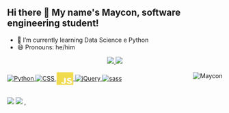 ## Hi there 👋 My name's Maycon, software engineering student!

- 🌱 I’m currently learning Data Science e Python
- 😄 Pronouns: he/him

<div align="center">
  <a href="https://github.com/mayconmcardoso">
  <img height="150em" src="https://github-readme-stats.vercel.app/api?username=mayconmcardoso&show_icons=true&theme=tokyonight&include_all_commits=true&count_private=true"/>
  <img height="150em" src="https://github-readme-stats.vercel.app/api/top-langs/?username=mayconmcardoso&layout=compact&langs_count=7&theme=tokyonight"/>
</div>

<div style="display: inline_block"><br>
  <img align="center" alt="Python" height="30" width="40" src="https://cdn.jsdelivr.net/gh/devicons/devicon@v2.14.0/devicon.min.css">
  <img align="center" alt="CSS" height="30" width="40" src="https://cdn.jsdelivr.net/gh/devicons/devicon@v2.14.0/devicon.min.css">
  <img align="center" alt="JavaScript" height="30" width="40" src="https://raw.githubusercontent.com/devicons/devicon/master/icons/javascript/javascript-plain.svg">
  <img align="center" alt="jQuery" height="30" width="40" src="https://cdn.jsdelivr.net/gh/devicons/devicon/icons/jquery/jquery-plain-wordmark.svg">
  <img align="center" alt="sass" height="30" width="40" src="https://cdn.jsdelivr.net/gh/devicons/devicon/icons/sass/sass-original.svg">
  

  <img align="right" alt="Maycon" height="190" src="https://media.discordapp.net/attachments/933154236538159207/933154430059175936/WhatsApp_Image_2022-01-18_at_21.15.47.jpeg?width=676&height=800">
</div>

##

<div> 
  <a href = "mailto:mayconcardosom@gmail.com"><img src="https://img.shields.io/badge/-Gmail-%23333?style=for-the-badge&logo=gmail&logoColor=white" target="_blank"></a>
  <a href="https://www.linkedin.com/in/mayconcardoso/" target="_blank"><img src="https://img.shields.io/badge/-LinkedIn-%230077B5?style=for-the-badge&logo=linkedin&logoColor=white" target="_blank"></a> 
 ,
